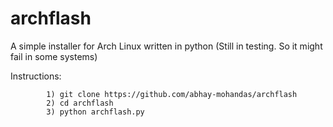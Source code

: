# archflash
A simple installer for Arch Linux written in python
(Still in testing. So it might fail in some systems)



Instructions:
            
            1) git clone https://github.com/abhay-mohandas/archflash
            2) cd archflash
            3) python archflash.py
  
  
